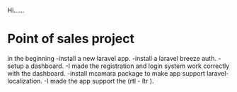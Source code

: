 Hi......
  <h1>Point of sales project </h1>

in the beginning 
-install a new laravel app.
-install a laravel breeze auth. 
-setup a dashboard.
-I made the registration and login system work correctly with the dashboard.
-install mcamara package to make app support laravel-localization.
-I made the app support the (rtl - ltr ).